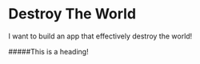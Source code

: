 # Destroy The World
I want to build an app that effectively destroy the world!


#####This is a heading!
